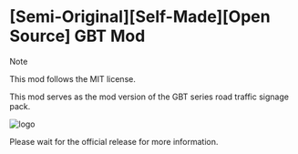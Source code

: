 # \[Semi-Original\]\[Self-Made\]\[Open Source\] GBT Mod

> [!NOTE]
> This mod follows the MIT license.

This mod serves as the mod version of the GBT series road traffic signage pack.

![logo](//drive.gteh.top/f/qNIX/banner.png)

Please wait for the official release for more information.